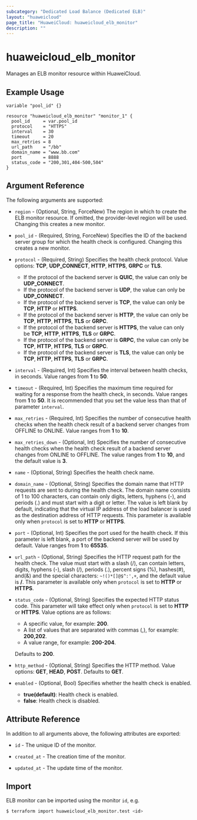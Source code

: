 ```yaml
---
subcategory: "Dedicated Load Balance (Dedicated ELB)"
layout: "huaweicloud"
page_title: "HuaweiCloud: huaweicloud_elb_monitor"
description: ""
---
```


# huaweicloud_elb_monitor

Manages an ELB monitor resource within HuaweiCloud.

## Example Usage

```hcl
variable "pool_id" {}

resource "huaweicloud_elb_monitor" "monitor_1" {
  pool_id     = var.pool_id
  protocol    = "HTTPS"
  interval    = 30
  timeout     = 20
  max_retries = 8
  url_path    = "/bb"
  domain_name = "www.bb.com"
  port        = 8888
  status_code = "200,301,404-500,504"
}
```

## Argument Reference

The following arguments are supported:

* `region` - (Optional, String, ForceNew) The region in which to create the ELB monitor resource. If omitted, the
  provider-level region will be used. Changing this creates a new monitor.

* `pool_id` - (Required, String, ForceNew) Specifies the ID of the backend server group for which the health check is
  configured. Changing this creates a new monitor.

* `protocol` - (Required, String) Specifies the health check protocol. Value options: **TCP**, **UDP_CONNECT**,
  **HTTP**, **HTTPS**, **GRPC** or **TLS**.
  + If the protocol of the backend server is **QUIC**, the value can only be **UDP_CONNECT**.
  + If the protocol of the backend server is **UDP**, the value can only be **UDP_CONNECT**.
  + If the protocol of the backend server is **TCP**, the value can only be **TCP**, **HTTP** or **HTTPS**.
  + If the protocol of the backend server is **HTTP**, the value can only be **TCP**, **HTTP**, **HTTPS**, **TLS** or **GRPC**.
  + If the protocol of the backend server is **HTTPS**, the value can only be **TCP**, **HTTP**, **HTTPS**, **TLS** or **GRPC**.
  + If the protocol of the backend server is **GRPC**, the value can only be **TCP**, **HTTP**, **HTTPS**, **TLS** or **GRPC**.
  + If the protocol of the backend server is **TLS**, the value can only be **TCP**, **HTTP**, **HTTPS**, **TLS** or **GRPC**.

* `interval` - (Required, Int) Specifies the interval between health checks, in seconds.
  Value ranges from **1** to **50**.

* `timeout` - (Required, Int) Specifies the maximum time required for waiting for a response from the health check,
  in seconds. Value ranges from **1** to **50**. It is recommended that you set the value less than that of
  parameter `interval`.

* `max_retries` - (Required, Int) Specifies the number of consecutive health checks when the health check result of
  a backend server changes from OFFLINE to ONLINE. Value ranges from **1** to **10**.

* `max_retries_down` - (Optional, Int) Specifies the number of consecutive health checks when the health check result of
  a backend server changes from ONLINE to OFFLINE. The value ranges from **1** to **10**, and the default value is **3**.

* `name` - (Optional, String) Specifies the health check name.

* `domain_name` - (Optional, String) Specifies the domain name that HTTP requests are sent to during the health check.
  The domain name consists of 1 to 100 characters, can contain only digits, letters, hyphens (-), and periods (.) and
  must start with a digit or letter. The value is left blank by default, indicating that the virtual IP address of the
  load balancer is used as the destination address of HTTP requests. This parameter is available only when `protocol`
  is set to **HTTP** or **HTTPS**.

* `port` - (Optional, Int) Specifies the port used for the health check. If this parameter is left blank, a port of
  the backend server will be used by default.  Value ranges from **1** to **65535**.

* `url_path` - (Optional, String) Specifies the HTTP request path for the health check. The value must start with a
  slash (/), can contain letters, digits, hyphens (-), slash (/), periods (.), percent signs (%), hashes(#), and(&)
  and the special characters: `~!()*[]@$^:',+`, and the default value is **/**. This parameter is available only when
  `protocol` is set to **HTTP** or **HTTPS**.

* `status_code` - (Optional, String) Specifies the expected HTTP status code. This parameter will take effect only when
  `protocol` is set to **HTTP** or **HTTPS**. Value options are as follows:
  + A specific value, for example: **200**.
  + A list of values that are separated with commas (,), for example: **200,202**.
  + A value range, for example: **200-204**.

  Defaults to **200**.

* `http_method` - (Optional, String) Specifies the HTTP method. Value options: **GET**, **HEAD**, **POST**. Defaults to **GET**.

* `enabled` - (Optional, Bool) Specifies whether the health check is enabled.
  + **true(default)**: Health check is enabled.
  + **false**: Health check is disabled.

## Attribute Reference

In addition to all arguments above, the following attributes are exported:

* `id` - The unique ID of the monitor.

* `created_at` - The creation time of the monitor.

* `updated_at` - The update time of the monitor.

## Import

ELB monitor can be imported using the monitor `id`, e.g.

```bash
$ terraform import huaweicloud_elb_monitor.test <id>
```
